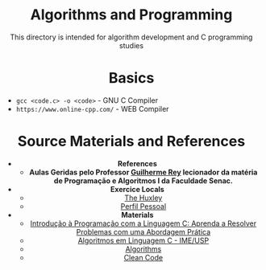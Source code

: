 <div align="center">
<h1>Algorithms and Programming</h1>
<p>This directory is intended for algorithm development and C programming studies</p>
</div>

<div align="center"><h1>Basics</h1></div>

- ```gcc <code.c> -o <code>``` - GNU C Compiler
- ```https://www.online-cpp.com/``` - WEB Compiler

<div align="center"><h1>Source Materials and References</h1>

- **References**
    - **Aulas Geridas pelo Professor [Guilherme Rey](https://github.com/guilhermeRey) lecionador da matéria de Programação e Algoritmos I da Faculdade Senac.**
- **Exercice Locals**
    - [The Huxley](https://thehuxley.com)
    - [Perfil Pessoal](https://thehuxley.com/profile/46646?page=1)
- **Materials**
    - [Introdução à Programação com a Linguagem C: Aprenda a Resolver Problemas com uma Abordagem Prática](https://www.amazon.com.br/Introdu%C3%A7%C3%A3o-Programa%C3%A7%C3%A3o-com-Linguagem-Problemas/dp/8575224859?source=ps-sl-shoppingads-lpcontext&ref_=fplfs&psc=1&smid=A1ZZFT5FULY4LN)
    - [Algoritmos em Linguagem C - IME/USP](https://www.ime.usp.br/~pf/algoritmos-livro/)
    - [Algorithms](https://www.ebay.com/itm/405511608007?chn=ps&mkevt=1&mkcid=28&google_free_listing_action=view_item&srsltid=AfmBOorxAG_MqdolSNezX7lhzRtgNhQtdKTAiUfdLeL877Q4e-gASeM7gu8)
    - [Clean Code](https://www.amazon.com.br/Clean-Code-Handbook-Software-Craftsmanship/dp/0132350882/ref=asc_df_0132350882?mcid=e988e075dc433c39add4b58dcc15ebce&tag=googleshopp06-20&linkCode=df0&hvadid=709857070929&hvpos=&hvnetw=g&hvrand=4877938494286996984&hvpone=&hvptwo=&hvqmt=&hvdev=m&hvdvcmdl=&hvlocint=&hvlocphy=9195620&hvtargid=pla-435472505264&psc=1&language=pt_BR&gad_source=1)
